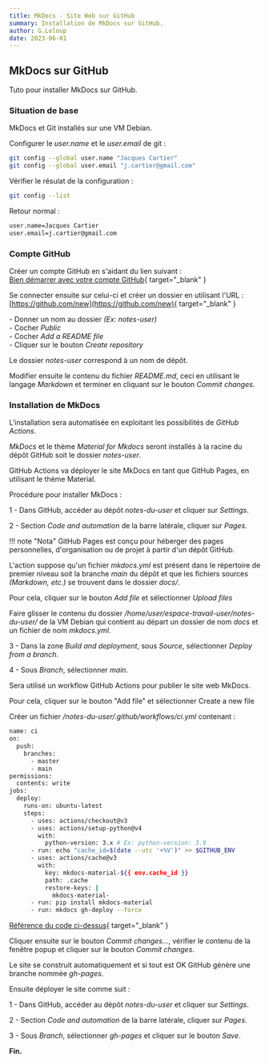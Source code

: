 ```yaml
---
title: MkDocs - Site Web sur GitHub
summary: Installation de MkDocs sur GitHub.
author: G.Leloup
date: 2023-06-01
---
```


## MkDocs sur GitHub

Tuto pour installer MkDocs sur GitHub.

### Situation de base

MkDocs et Git installés sur une VM Debian.

Configurer le _user.name_ et le _user.email_ de git :

```bash
git config --global user.name "Jacques Cartier"
git config --global user.email "j.cartier@gmail.com"
```

Vérifier le résulat de la configuration :

```bash
git config --list
```

Retour normal :

```markdown
user.name=Jacques Cartier
user.email=j.cartier@gmail.com
```

### Compte GitHub

Créer un compte GitHub en s'aidant du lien suivant :  
[Bien démarrer avec votre compte GitHub](https://docs.github.com/fr/get-started/onboarding/getting-started-with-your-github-account){ target="_blank" }

Se connecter ensuite sur celui-ci et créer un dossier en utilisant l'URL :  
[https://github.com/new](https://github.com/new){ target="_blank" }

\- Donner un nom au dossier _(Ex: notes-user)_  
\- Cocher _Public_  
\- Cocher _Add a README file_  
\- Cliquer sur le bouton _Create repository_

Le dossier _notes-user_ correspond à un nom de dépôt.

Modifier ensuite le contenu du fichier _README.md_, ceci en utilisant le langage _Markdown_ et terminer en cliquant sur le bouton _Commit changes_.

### Installation de MkDocs

L'installation sera automatisée en exploitant les possibilités de _GitHub Actions_.

_MkDocs_ et le thème _Material for Mkdocs_ seront installés à la racine du dépôt GitHub soit le dossier _notes-user_.

GitHub Actions va déployer le site MkDocs en tant que GitHub Pages, en utilisant le thème Material.

Procédure pour installer MkDocs :

1 - Dans GitHub, accéder au dépôt _notes-du-user_ et cliquer sur _Settings_.

2 - Section _Code and automation_ de la barre latérale, cliquer sur _Pages_.

!!! note "Nota"
    GitHub Pages est conçu pour héberger des pages personnelles, d'organisation ou de projet à partir d'un dépôt GitHub.

L'action suppose qu'un fichier _mkdocs.yml_ est présent dans le répertoire de premier niveau soit la branche _main_ du dépôt et que les fichiers sources _(Markdown, etc.)_ se trouvent dans le dossier _docs/_.

Pour cela, cliquer sur le bouton _Add file_ et sélectionner _Upload files_

Faire glisser le contenu du dossier _/home/user/espace-travail-user/notes-du-user/_ de la VM Debian qui contient au départ un dossier de nom _docs_ et un fichier de nom _mkdocs.yml_.

3 - Dans la zone _Build and deployment_, sous _Source_, sélectionner _Deploy from a branch_.

4 - Sous _Branch_, sélectionner _main_.

Sera utilisé un workflow GitHub Actions pour publier le site web MkDocs.

Pour cela, cliquer sur le bouton "Add file" et sélectionner Create a new file

Créer un fichier _/notes-du-user/.github/workflows/ci.yml_ contenant :

```bash
name: ci 
on:
  push:
    branches:
      - master 
      - main
permissions:
  contents: write
jobs:
  deploy:
    runs-on: ubuntu-latest
    steps:
      - uses: actions/checkout@v3
      - uses: actions/setup-python@v4
        with:
          python-version: 3.x # Ex: python-version: 3.9
      - run: echo "cache_id=$(date --utc '+%V')" >> $GITHUB_ENV 
      - uses: actions/cache@v3
        with:
          key: mkdocs-material-${{ env.cache_id }}
          path: .cache
          restore-keys: |
            mkdocs-material-
      - run: pip install mkdocs-material 
      - run: mkdocs gh-deploy --force
```

[Référence du code ci-dessus](https://squidfunk.github.io/mkdocs-material/publishing-your-site/){ target="_blank" }

Cliquer ensuite sur le bouton _Commit changes..._, vérifier le contenu de la fenêtre popup et cliquer sur le bouton _Commit changes_.

Le site se construit automatiquement et si tout est OK GitHub génère une branche nommée _gh-pages_.

Ensuite déployer le site comme suit :

1 - Dans GitHub, accéder au dépôt _notes-du-user_ et cliquer sur _Settings_.

2 - Section _Code and automation_ de la barre latérale, cliquer sur _Pages_.

3 - Sous _Branch_, sélectionner _gh-pages_ et cliquer sur le bouton _Save_.

**Fin.**
